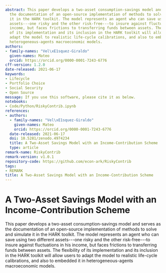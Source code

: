 ```yaml
---
abstract: This paper develops a two-asset consumption-savings model and serves as
  the documentation of an open-source implementation of methods to solve and simulate
  it in the HARK toolkit. The model represents an agent who can save using two different
  assets---one risky and the other risk-free---to insure against fluctuations in his
  income, but faces frictions to transferring funds between assets. The flexibility
  of its implementation and its inclusion in the HARK toolkit will allow users to
  adapt the model to realistic life-cycle calibrations, and also to embedded it in
  heterogeneous-agents macroeconomic models.
authors:
- family-names: "Vel\xE1squez-Giraldo"
  given-names: Mateo
  orcid: https://orcid.org/0000-0001-7243-6776
cff-version: 1.2.0
date-released: 2021-06-17
keywords:
- Lifecycle
- Portfolio Choice
- Social Security
- Open Source
message: If you use this software, please cite it as below.
notebooks:
- Code/Python/RiskyContrib.ipynb
references:
- authors:
  - family-names: "Vel\xE1squez-Giraldo"
    given-names: Mateo
    orcid: https://orcid.org/0000-0001-7243-6776
  date-released: 2021-06-17
  doi: 10.5281/zenodo.4974234
  title: A Two-Asset Savings Model with an Income-Contribution Scheme
  type: article
remark-name: RiskyContrib
remark-version: v1.0.1
repository-code: https://github.com/econ-ark/RiskyContrib
tags:
- REMARK
title: A Two-Asset Savings Model with an Income-Contribution Scheme
---
```


# A Two-Asset Savings Model with an Income-Contribution Scheme

This paper develops a two-asset consumption-savings model and serves as
the documentation of an open-source implementation of methods to solve and
simulate it in the HARK toolkit. The model represents an agent who can
save using two different assets---one risky and the other risk-free---to insure
against fluctuations in his income, but faces frictions to transferring funds between
assets. The flexibility of its implementation and its inclusion in the HARK
toolkit will allow users to adapt the model to realistic life-cycle calibrations, and
also to embedded it in heterogeneous-agents macroeconomic models.

